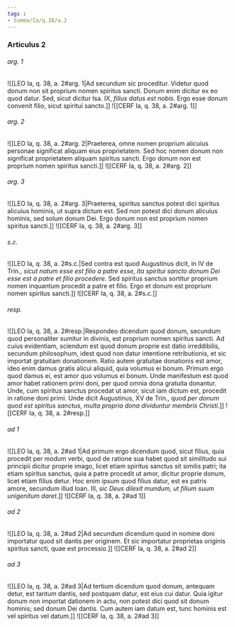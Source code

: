 ```yaml
---
tags : 
- Summa/Ia/q.38/a.2
---
```


### Articulus 2

###### arg. 1
![[LEO Ia, q. 38, a. 2#arg. 1|Ad secundum sic proceditur. Videtur quod donum non sit proprium nomen spiritus sancti. Donum enim dicitur ex eo quod datur. Sed, sicut dicitur Isa. IX, *filius datus est nobis*. Ergo esse donum convenit filio, sicut spiritui sancto.]]
![[CERF Ia, q. 38, a. 2#arg. 1]]

###### arg. 2
![[LEO Ia, q. 38, a. 2#arg. 2|Praeterea, omne nomen proprium alicuius personae significat aliquam eius proprietatem. Sed hoc nomen donum non significat proprietatem aliquam spiritus sancti. Ergo donum non est proprium nomen spiritus sancti.]]
![[CERF Ia, q. 38, a. 2#arg. 2]]

###### arg. 3
![[LEO Ia, q. 38, a. 2#arg. 3|Praeterea, spiritus sanctus potest dici spiritus alicuius hominis, ut supra dictum est. Sed non potest dici donum alicuius hominis, sed solum donum Dei. Ergo donum non est proprium nomen spiritus sancti.]]
![[CERF Ia, q. 38, a. 2#arg. 3]]

###### s.c.
![[LEO Ia, q. 38, a. 2#s.c.|Sed contra est quod Augustinus dicit, in IV de Trin., *sicut natum esse est filio a patre esse, ita spiritui sancto donum Dei esse est a patre et filio procedere*. Sed spiritus sanctus sortitur proprium nomen inquantum procedit a patre et filio. Ergo et donum est proprium nomen spiritus sancti.]]
![[CERF Ia, q. 38, a. 2#s.c.]]

###### resp.
![[LEO Ia, q. 38, a. 2#resp.|Respondeo dicendum quod donum, secundum quod personaliter sumitur in divinis, est proprium nomen spiritus sancti. Ad cuius evidentiam, sciendum est quod donum proprie est datio irreddibilis, secundum philosophum, idest quod non datur intentione retributionis, et sic importat gratuitam donationem. Ratio autem gratuitae donationis est amor, ideo enim damus gratis alicui aliquid, quia volumus ei bonum. Primum ergo quod damus ei, est amor quo volumus ei bonum. Unde manifestum est quod amor habet rationem primi doni, per quod omnia dona gratuita donantur. Unde, cum spiritus sanctus procedat ut amor, sicut iam dictum est, procedit in ratione doni primi. Unde dicit Augustinus, XV de Trin., quod *per donum quod est spiritus sanctus, multa propria dona dividuntur membris Christi*.]]
![[CERF Ia, q. 38, a. 2#resp.]]

###### ad 1
![[LEO Ia, q. 38, a. 2#ad 1|Ad primum ergo dicendum quod, sicut filius, quia procedit per modum verbi, quod de ratione sua habet quod sit similitudo sui principii dicitur proprie imago, licet etiam spiritus sanctus sit similis patri; ita etiam spiritus sanctus, quia a patre procedit ut amor, dicitur proprie donum, licet etiam filius detur. Hoc enim ipsum quod filius datur, est ex patris amore, secundum illud Ioan. III, *sic Deus dilexit mundum, ut filium suum unigenitum daret*.]]
![[CERF Ia, q. 38, a. 2#ad 1]]

###### ad 2
![[LEO Ia, q. 38, a. 2#ad 2|Ad secundum dicendum quod in nomine doni importatur quod sit dantis per originem. Et sic importatur proprietas originis spiritus sancti, quae est processio.]]
![[CERF Ia, q. 38, a. 2#ad 2]]

###### ad 3
![[LEO Ia, q. 38, a. 2#ad 3|Ad tertium dicendum quod donum, antequam detur, est tantum dantis, sed postquam datur, est eius cui datur. Quia igitur donum non importat dationem in actu, non potest dici quod sit donum hominis; sed donum Dei dantis. Cum autem iam datum est, tunc hominis est vel spiritus vel datum.]]
![[CERF Ia, q. 38, a. 2#ad 3]]

